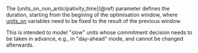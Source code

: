 The [units\_on\_non\_anticipativity\_time\](@ref) parameter defines the duration, starting from the begining
of the optimisation window, where [units\_on](@ref) variables need to be fixed to the result of the previous window.

This is intended to model "slow" units whose commitment decision needs to be taken in advance, e.g., in "day-ahead" mode,
and cannot be changed afterwards.

